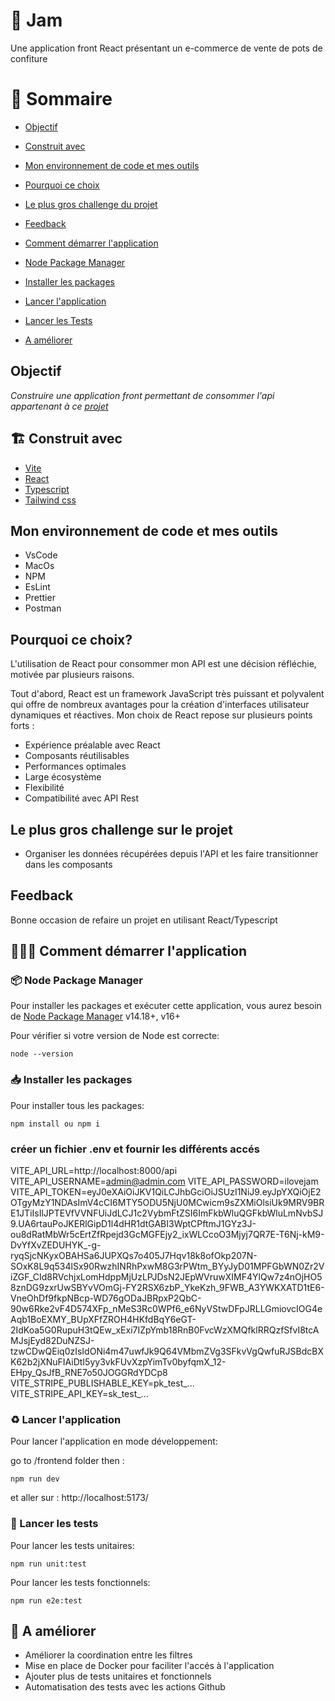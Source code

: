 # 🍓 Jam

Une application front React présentant un e-commerce de vente de pots de confiture

# 📜 Sommaire

- [Objectif](#-objectif)
- [Construit avec](#-construit-avec)
- [Mon environnement de code et mes outils](#-mon-environnement-de-code-et-mes-outils)
- [Pourquoi ce choix](#-pourquoi-ce-choix)
- [Le plus gros challenge du projet](#-le-plus-gros-challenge-du-projet)
- [Feedback](#-feedback)

- [Comment démarrer l'application](#-comment-démarrer-application)
- [Node Package Manager](#-node-package-manager)
- [Installer les packages](#-installer-les-packages)
- [Lancer l'application](#-rlancer-application)
- [Lancer les Tests](#-lancer-les-tests)
- [A améliorer](#-a-ameliorer)

## Objectif

_Construire une application front permettant de consommer l'api appartenant à ce [projet](https://github.com/IssaDia/application_jam_3wa-api)_


## 🏗 Construit avec

- [Vite](https://vitejs.dev/guide)
- [React](https://react.dev/)
- [Typescript](https://www.typescriptlang.org/fr/docs)
- [Tailwind css](https://tailwindcss.com/docs/installation)


## Mon environnement de code et mes outils

- VsCode
- MacOs
- NPM
- EsLint
- Prettier
- Postman

## Pourquoi ce choix?

L'utilisation de React pour consommer mon API est une décision réfléchie, motivée par plusieurs raisons. 

Tout d'abord, React est un framework JavaScript très puissant et polyvalent qui offre de nombreux avantages pour la création d'interfaces utilisateur dynamiques et réactives. Mon choix de React repose sur plusieurs points forts :

* Expérience préalable avec React
* Composants réutilisables
* Performances optimales
* Large écosystème
* Flexibilité
* Compatibilité avec API Rest

## Le plus gros challenge sur le projet

- Organiser les données récupérées depuis l'API et les faire transitionner dans les composants 


## Feedback

Bonne occasion de refaire un projet en utilisant React/Typescript

## 👨🏽‍💻 Comment démarrer l'application

### 📦 Node Package Manager

Pour installer les packages et exécuter cette application, vous aurez besoin de [Node Package Manager](https://docs.npmjs.com/) v14.18+, v16+

Pour vérifier si votre version de Node est correcte:

```
node --version
```

### 📥 Installer les packages

Pour installer tous les packages:

```
npm install ou npm i
```

### créer un fichier .env et fournir les différents accés

VITE_API_URL=http://localhost:8000/api
VITE_API_USERNAME=admin@admin.com
VITE_API_PASSWORD=ilovejam
VITE_API_TOKEN=eyJ0eXAiOiJKV1QiLCJhbGciOiJSUzI1NiJ9.eyJpYXQiOjE2OTgyMzY1NDAsImV4cCI6MTY5ODU5NjU0MCwicm9sZXMiOlsiUk9MRV9BRE1JTiIsIlJPTEVfVVNFUiJdLCJ1c2VybmFtZSI6ImFkbWluQGFkbWluLmNvbSJ9.UA6rtauPoJKERlGipD1l4dHR1dtGABI3WptCPftmJ1GYz3J-ou8dRatMbWr5cErtZfRpejd3GcMGFEjy2_ixWLCcoO3Mjyj7QR7E-T6Nj-kM9-DvYfXvZEDUHYK_-g-ryqSjcNKyxOBAHSa6JUPXQs7o405J7Hqv18k8ofOkp207N-SOxK8L9q534lSx90RwzhINRhPxwM8G3rPWtm_BYyJyD01MPFGbWN0Zr2ViZGF_CId8RVchjxLomHdppMjUzLPJDsN2JEpWVruwXIMF4YlQw7z4nOjHO58znDG9zxrUwSBYvVOmGj-FY2RSX6zbP_YkeKzh_9FWB_A3YWKXATD1tE6-VneOhDf9fkpNBcp-WD76gODaJBRpxP2QbC-90w6Rke2vF4D574XFp_nMeS3Rc0WPf6_e6NyVStwDFpJRLLGmiovcIOG4eAqb1BoEXMY_BUpXFfZROH4HKfdBqY6eGT-2IdKoa5G0RupuH3tQEw_xExi7IZpYmb18RnB0FvcWzXMQfklRRQzfSfvI8tcAMJsjEyd82DuNZSJ-tzwCDwQEiq0zIsIdONi4m47uwfJk9Q64VMbmZVg3SFkvVgQwfuRJSBdcBXK62b2jXNuFIAiDtI5yy3vkFUvXzpYimTv0byfqmX_12-EHpy_QsJfB_RNE7o50JOGGRdYDCp8
VITE_STRIPE_PUBLISHABLE_KEY=pk_test_...
VITE_STRIPE_API_KEY=sk_test_...



### ♻️ Lancer l'application

Pour lancer l'application en mode développement:

go to /frontend folder then :

```
npm run dev
```

et aller sur : http://localhost:5173/

### 🧪 Lancer les tests

Pour lancer les tests unitaires:

```
npm run unit:test
```

Pour lancer les tests fonctionnels:

```
npm run e2e:test
```

## 📑 A améliorer

- Améliorer la coordination entre les filtres
- Mise en place de Docker pour faciliter l'accés à l'application
- Ajouter plus de tests unitaires et fonctionnels
- Automatisation des tests avec les actions Github
